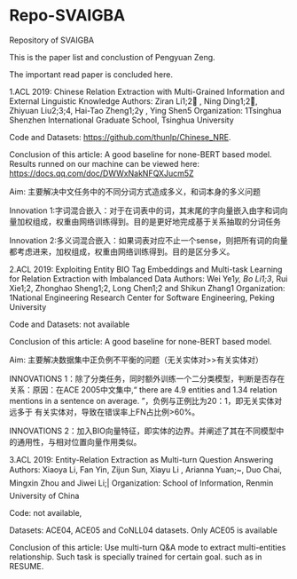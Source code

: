 # Repo-SVAIGBA
Repository of SVAIGBA


This is the paper list and conclustion of Pengyuan Zeng.

The important read paper is concluded here.

1.ACL 2019: Chinese Relation Extraction with Multi-Grained Information and External Linguistic Knowledge
Authors: Ziran Li1;2 , Ning Ding1;2, Zhiyuan Liu2;3;4, Hai-Tao Zheng1;2y , Ying Shen5
Organization: 1Tsinghua Shenzhen International Graduate School, Tsinghua University

Code and Datasets: https://github.com/thunlp/Chinese_NRE.

Conclusion of this article: A good baseline for none-BERT based model. Results runned on our machine can be viewed here: https://docs.qq.com/doc/DWWxNakNFQXJucm5Z

Aim: 主要解决中文任务中的不同分词方式造成多义，和词本身的多义问题

Innovation  1:字词混合嵌入：对于在词表中的词，其末尾的字向量嵌入由字和词向量加权组成，权重由网络训练得到。目的是更好地完成基于关系抽取的分词任务

Innovation  2:多义词混合嵌入：如果词表对应不止一个sense，则把所有词的向量都考虑进来，加权组成，权重由网络训练得到。目的是区分多义。





2.ACL 2019: Exploiting Entity BIO Tag Embeddings and Multi-task Learning for Relation Extraction with Imbalanced Data
Authors: Wei Ye1*y, Bo Li1;3*, Rui Xie1;2, Zhonghao Sheng1;2, Long Chen1;2 and Shikun Zhang1
Organization: 1National Engineering Research Center for Software Engineering, Peking University

Code and Datasets: not available

Conclusion of this article: A good baseline for none-BERT based model.

Aim: 主要解决数据集中正负例不平衡的问题（无关实体对>>有关实体对）

INNOVATIONS	 1：除了分类任务，同时额外训练一个二分类模型，判断是否存在关系：原因：在ACE 2005中文集中,“ there are 4.9 entities and 1.34 relation mentions in a sentence on average. ”，负例与正例比为20：1，即无关实体对 远多于 有关实体对，导致在错误率上FN占比例>60%。

INNOVATIONS  2：加入BIO向量特征，即实体的边界。并阐述了其在不同模型中的通用性，与相对位置向量作用类似。





3.ACL 2019: Entity-Relation Extraction as Multi-turn Question Answering
Authors: Xiaoya Li, Fan Yin, Zijun Sun, Xiayu Li , Arianna Yuan;~, Duo Chai, Mingxin Zhou and Jiwei Li;|
Organization: School of Information, Renmin University of China

Code: not available, 

Datasets: ACE04, ACE05 and CoNLL04 datasets. Only ACE05 is available

Conclusion of this article: Use multi-turn Q&A mode to extract multi-entities relationship. Such task is specially trained for certain goal. such as in RESUME. 

